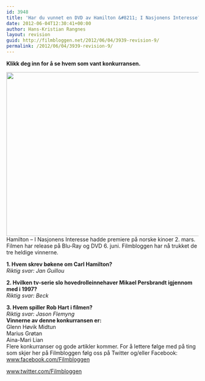 ```yaml
---
id: 3948
title: 'Har du vunnet en DVD av Hamilton &#8211; I Nasjonens Interesse?'
date: 2012-06-04T12:30:41+00:00
author: Hans-Kristian Rangnes
layout: revision
guid: http://filmbloggen.net/2012/06/04/3939-revision-9/
permalink: /2012/06/04/3939-revision-9/
---
```

**Klikk deg inn for å se hvem som vant konkurransen.<!--more-->**

  
<a href="http://filmbloggen.net/2012/05/28/konkurranse-vinn-dvd-av-hamilton-i-nasjonens-interesse/hamilton/" rel="attachment wp-att-3829"><img class="alignnone size-large wp-image-3829" src="http://filmbloggen.net/wp-content/uploads//2012/05/hamilton-620x429.jpg" alt="" width="620" height="429" /><br /> </a>Hamilton – I Nasjonens Interesse hadde premiere på norske kinoer 2. mars. Filmen har release på Blu-Ray og DVD 6. juni. Filmbloggen har nå trukket de tre heldige vinnerne.

<div>
  <strong>1. Hvem skrev bøkene om Carl Hamilton?</strong><br /> <em><em><em>Riktig svar: Jan Guillou</em></em></em>&nbsp;</p> 
  
  <p>
    <strong>2. Hvilken tv-serie slo hovedrolleinnehaver Mikael Persbrandt igjennom med i 1997?</strong><br /> <em><em>Riktig svar: Beck</em></em>&nbsp;
  </p>
  
  <div>
    <strong>3. Hvem spiller Rob Hart i filmen?</strong><br /> <em>Riktig svar: Jason Flemyng</em>
  </div>
  
  <div>
    <strong>Vinnerne av denne konkurransen er:</strong><br /> Glenn Høvik Midtun<br /> Marius Grøtan<br /> Aina-Mari Lian
  </div>
  
  <div>
    Flere konkurranser og gode artikler kommer. For å lettere følge med på ting som skjer her på Filmbloggen følg oss på Twitter og/eller Facebook:
  </div>
  
  <div>
    <a href="http://www.facebook.com/Filmbloggen">www.facebook.com/Filmbloggen</a>
  </div>
  
  <p>
    <a href="http://www.twitter.com/Filmbloggen">www.twitter.com/Filmbloggen<br /> </a>
  </p>
</div>
